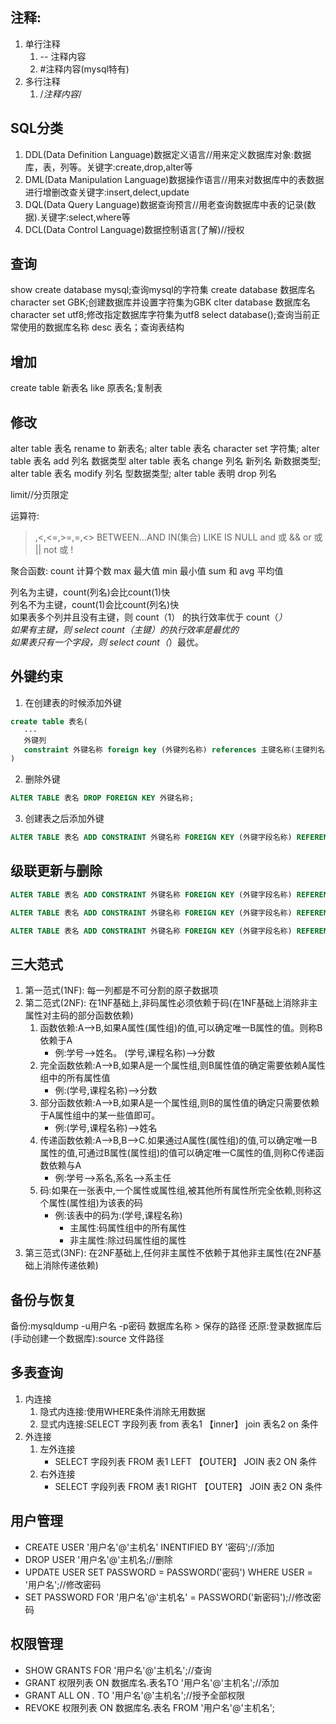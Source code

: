 <!--
 * @Author: your name
 * @Date: 2020-04-01 19:10:32
 * @LastEditTime: 2020-04-02 19:29:32
 * @LastEditors: Please set LastEditors
 * @Description: In User Settings Edit
 * @FilePath: \undefinedd:\Github\Xmind-and-md\md\mysql\mysql.md
 -->
## 注释:
1. 单行注释
   1. -- 注释内容
   2. #注释内容(mysql特有)
2. 多行注释
   1. /*注释内容*/
## SQL分类
1. DDL(Data Definition Language)数据定义语言//用来定义数据库对象:数据库，表，列等。关键字:create,drop,alter等
2. DML(Data Manipulation Language)数据操作语言//用来对数据库中的表数据进行增删改查关键字:insert,delect,update
3. DQL(Data Query Language)数据查询预言//用老查询数据库中表的记录(数据).关键字:select,where等
4. DCL(Data Control Language)数据控制语言(了解)//授权
## 查询
show create database mysql;查询mysql的字符集
create database 数据库名 character set GBK;创建数据库并设置字符集为GBK
clter database 数据库名 character set utf8;修改指定数据库字符集为utf8
select database();查询当前正常使用的数据库名称
desc 表名；查询表结构

## 增加
create table 新表名 like 原表名;复制表
## 修改
alter table 表名 rename to 新表名;
alter table 表名 character set 字符集;
alter table 表名 add 列名 数据类型
alter table 表名 change 列名 新列名 新数据类型;
alter table 表名 modify 列名 型数据类型;
alter table 表明 drop 列名


limit//分页限定

运算符:
>,<,<=,>=,=,<>
BETWEEN...AND
IN(集合)
LIKE
IS NULL
and 或 &&
or 或 ||
not 或 !

聚合函数:
count 计算个数
max 最大值
min 最小值
sum 和
avg 平均值



列名为主键，count(列名)会比count(1)快  
列名不为主键，count(1)会比count(列名)快  
如果表多个列并且没有主键，则 count（1） 的执行效率优于 count（*）  
如果有主键，则 select count（主键）的执行效率是最优的  
如果表只有一个字段，则 select count（*）最优。

## 外键约束
1. 在创建表的时候添加外键
```sql
create table 表名(
   ···
   外键列
   constraint 外键名称 foreign key (外键列名称) references 主键名称(主键列名称);
)
```
2. 删除外键
```sql
ALTER TABLE 表名 DROP FOREIGN KEY 外键名称;
```
3. 创建表之后添加外键
```sql
ALTER TABLE 表名 ADD CONSTRAINT 外键名称 FOREIGN KEY (外键字段名称) REFERENCES 主键名称(主表列名称);
```
## 级联更新与删除
```sql
ALTER TABLE 表名 ADD CONSTRAINT 外键名称 FOREIGN KEY (外键字段名称) REFERENCES 主键名称(主表列名称) ON UPDATE CASCADE;
```
```sql
ALTER TABLE 表名 ADD CONSTRAINT 外键名称 FOREIGN KEY (外键字段名称) REFERENCES 主键名称(主表列名称) ON DELETE CASCADE;
```
```sql
ALTER TABLE 表名 ADD CONSTRAINT 外键名称 FOREIGN KEY (外键字段名称) REFERENCES 主键名称(主表列名称) ON UPDATE CASCADE ON DELETE CASCADE;
```

## 三大范式
1. 第一范式(1NF): 每一列都是不可分割的原子数据项
2. 第二范式(2NF): 在1NF基础上,非码属性必须依赖于码(在1NF基础上消除非主属性对主码的部分函数依赖)
   1. 函数依赖:A-->B,如果A属性(属性组)的值,可以确定唯一B属性的值。则称B依赖于A
      - 例:学号-->姓名。 (学号,课程名称)-->分数
   2. 完全函数依赖:A-->B,如果A是一个属性组,则B属性值的确定需要依赖A属性组中的所有属性值
      - 例:(学号,课程名称)-->分数
   3. 部分函数依赖:A-->B,如果A是一个属性组,则B的属性值的确定只需要依赖于A属性组中的某一些值即可。
      - 例:(学号,课程名称)-->姓名
   4. 传递函数依赖:A-->B,B-->C.如果通过A属性(属性组)的值,可以确定唯一B属性的值,可通过B属性(属性组)的值可以确定唯一C属性的值,则称C传递函数依赖与A
      - 例:学号-->系名,系名-->系主任
   5. 码:如果在一张表中,一个属性或属性组,被其他所有属性所完全依赖,则称这个属性(属性组)为该表的码
      - 例:该表中的码为:(学号,课程名称)
        - 主属性:码属性组中的所有属性
        - 非主属性:除过码属性组的属性
3. 第三范式(3NF): 在2NF基础上,任何非主属性不依赖于其他非主属性(在2NF基础上消除传递依赖)

## 备份与恢复
备份:mysqldump -u用户名 -p密码 数据库名称 > 保存的路径
还原:登录数据库后(手动创建一个数据库):source 文件路径

## 多表查询
1. 内连接
   1. 隐式内连接:使用WHERE条件消除无用数据
   2. 显式内连接:SELECT 字段列表 from 表名1 【inner】 join 表名2 on 条件
2. 外连接
   1. 左外连接
      - SELECT 字段列表 FROM 表1 LEFT 【OUTER】 JOIN 表2 ON 条件
   2. 右外连接
      - SELECT 字段列表 FROM 表1 RIGHT 【OUTER】 JOIN 表2 ON 条件


## 用户管理
- CREATE USER '用户名'@'主机名' INENTIFIED BY '密码';//添加
- DROP USER '用户名'@'主机名;//删除
- UPDATE USER SET PASSWORD = PASSWORD('密码') WHERE USER = '用户名';//修改密码
- SET PASSWORD FOR '用户名'@'主机名' = PASSWORD('新密码');//修改密码

## 权限管理
- SHOW GRANTS FOR '用户名'@'主机名';//查询
- GRANT 权限列表 ON 数据库名.表名TO '用户名'@'主机名';//添加
- GRANT ALL ON *.* TO '用户名'@'主机名';//授予全部权限
- REVOKE 权限列表 ON 数据库名.表名 FROM '用户名'@'主机名';

